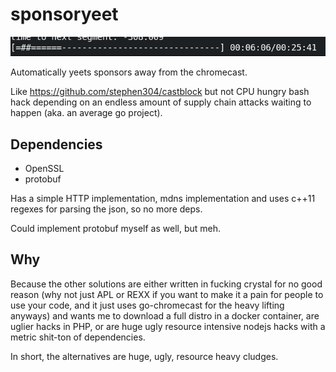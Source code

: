 sponsoryeet
===========

![screenshot](/screenshot.png)

Automatically yeets sponsors away from the chromecast.

Like https://github.com/stephen304/castblock but not CPU hungry bash hack
depending on an endless amount of supply chain attacks waiting to happen (aka.
an average go project).


Dependencies
------------

 * OpenSSL
 * protobuf

Has a simple HTTP implementation, mdns implementation and uses c++11 regexes
for parsing the json, so no more deps.

Could implement protobuf myself as well, but meh.

Why
---

Because the other solutions are either written in fucking crystal for no good
reason (why not just APL or REXX if you want to make it a pain for people to use
your code, and it just uses go-chromecast for the heavy lifting anyways) and
wants me to download a full distro in a docker container, are uglier hacks in
PHP, or are huge ugly resource intensive nodejs hacks with a metric shit-ton of
dependencies.

In short, the alternatives are huge, ugly, resource heavy cludges.
